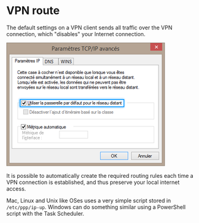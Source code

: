 # VPN route

The default settings on a VPN client sends all traffic over the VPN connection, which "disables" your Internet connection. 

![Windows VPN default gateway](https://github.com/piwi82/VPN-route/blob/master/Windows/vpn-default-gateway-windows.png)

It is possible to automatically create the required routing rules each time a VPN connection is established, and thus preserve your local internet access.

Mac, Linux and Unix like OSes uses a very simple script stored in `/etc/ppp/ip-up`.
Windows can do something similar using a PowerShell script with the Task Scheduler.
